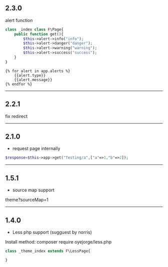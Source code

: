 ## 2.3.0
alert function
```php
class _index class F\Page{
    public function get(){
        $this->alert->info("info");
        $this->alert->danger("danger");
        $this->alert->warning("warning");
        $this->alert->success("success");
    }
}
```

```twig
{% for alert in app.alerts %}
    {{alert.type}}
    {{alert.message}}
{% endfor %}
```
---

## 2.2.1
fix redirect

---

## 2.1.0

- request page internally
```php
$response=$this->app->get("Testing/a",["a"=>1,"b"=>2]);
```

 
---

## 1.5.1
- source map support

theme?sourceMap=1

---

## 1.4.0
- Less php support (sugguest by norris)
    
Install method: composer require oyejorge/less.php

```php
class _theme_index extends F\LessPage{

}
```
    